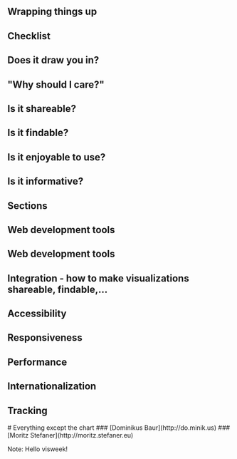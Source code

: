 
<section data-background="" class="chapter">
<h1>Wrapping things up</h1>
</section>



<section data-background="" class="large">
<h1>Checklist</h1>
<h2>Does it draw you in?</h2>
<h2>"Why should I care?"</h2>
<h2>Is it shareable?</h2>
<h2>Is it findable?</h2>
<h2>Is it enjoyable to use?</h2>
<h2>Is it informative?</h2>
</section>



<section data-background="" class=" large">
<h1>Sections</h1>
<h2>
	Web development tools
</h2>
<h2>
	Web development tools
</h2>
<h2>
	Integration - how to make visualizations shareable, findable,...
</h2>
<h2>
	Accessibility
</h2>
<h2>
	Responsiveness
</h2>
<h2>
	Performance
</h2>
<h2>
	Internationalization
</h2>
<h2>
	Tracking
</h2>
</section>



<section data-background="assets/kitten.gif">
# Everything except the chart
### [Dominikus Baur](http://do.minik.us)
### [Moritz Stefaner](http://moritz.stefaner.eu)

Note:
Hello visweek!
</section>